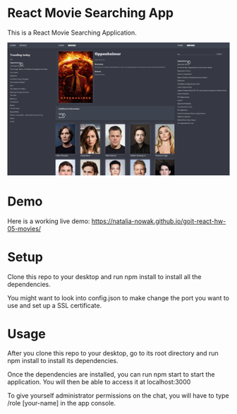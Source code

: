 # React Movie Searching App

This is a React Movie Searching Application.

![Screenshot form application](./assets/Movies.png)

# Demo

Here is a working live demo:
https://natalia-nowak.github.io/goit-react-hw-05-movies/

# Setup

Clone this repo to your desktop and run npm install to install all the
dependencies.

You might want to look into config.json to make change the port you want to use
and set up a SSL certificate.

# Usage

After you clone this repo to your desktop, go to its root directory and run npm
install to install its dependencies.

Once the dependencies are installed, you can run npm start to start the
application. You will then be able to access it at localhost:3000

To give yourself administrator permissions on the chat, you will have to type
/role [your-name] in the app console.

